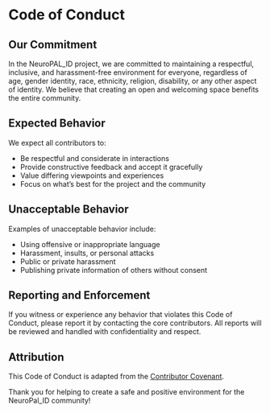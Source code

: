 # Code of Conduct

## Our Commitment

In the NeuroPAL_ID project, we are committed to maintaining a respectful, inclusive, and harassment-free environment for everyone, regardless of age, gender identity, race, ethnicity, religion, disability, or any other aspect of identity. We believe that creating an open and welcoming space benefits the entire community.

## Expected Behavior

We expect all contributors to:

- Be respectful and considerate in interactions
- Provide constructive feedback and accept it gracefully
- Value differing viewpoints and experiences
- Focus on what’s best for the project and the community

## Unacceptable Behavior

Examples of unacceptable behavior include:

- Using offensive or inappropriate language
- Harassment, insults, or personal attacks
- Public or private harassment
- Publishing private information of others without consent

## Reporting and Enforcement

If you witness or experience any behavior that violates this Code of Conduct, please report it by contacting the core contributors. All reports will be reviewed and handled with confidentiality and respect.

## Attribution
This Code of Conduct is adapted from the [Contributor Covenant](https://www.contributor-covenant.org/).

Thank you for helping to create a safe and positive environment for the NeuroPal_ID community!
